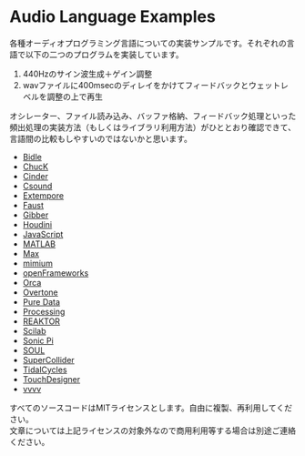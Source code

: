 Audio Language Examples
===

各種オーディオプログラミング言語についての実装サンプルです。それぞれの言語で以下の二つのプログラムを実装しています。

1. 440Hzのサイン波生成＋ゲイン調整
2. wavファイルに400msecのディレイをかけてフィードバックとウェットレベルを調整の上で再生

オシレーター、ファイル読み込み、バッファ格納、フィードバック処理といった頻出処理の実装方法（もしくはライブラリ利用方法）がひととおり確認できて、言語間の比較もしやすいのではないかと思います。

- [Bidle](./bidule)
- [ChucK](./chuck)
- [Cinder](./cinder)
- [Csound](./csound)
- [Extempore](./extempore)
- [Faust](./faust)
- [Gibber](./gibber)
- [Houdini](./houdini)
- [JavaScript](./javascript)
- [MATLAB](./matlab)
- [Max](./max)
- [mimium](./mimium)
- [openFrameworks](./of)
- [Orca](./orca)
- [Overtone](./overtone)
- [Pure Data](./pd)
- [Processing](./processing)
- [REAKTOR](./reaktor)
- [Scilab](./scilab)
- [Sonic Pi](./sonicpi)
- [SOUL](./soul)
- [SuperCollider](./supercollider)
- [TidalCycles](./tidalcycles)
- [TouchDesigner](./touchdesigner)
- [vvvv](./vvvv)

すべてのソースコードはMITライセンスとします。自由に複製、再利用してください。  
文章については上記ライセンスの対象外なので商用利用等する場合は別途ご連絡ください。

